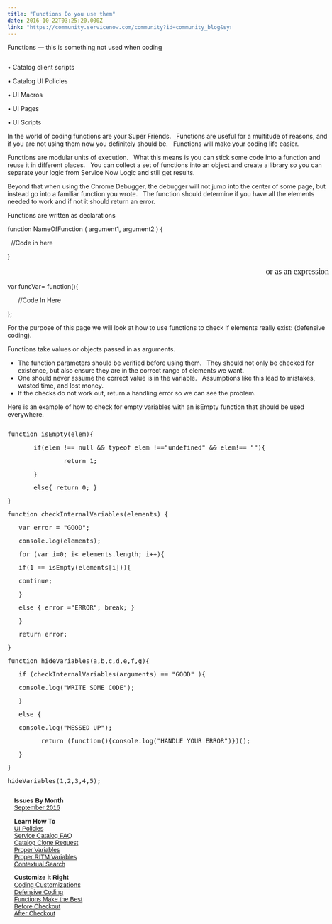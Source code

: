 ```yaml
---
title: "Functions Do you use them"
date: 2016-10-22T03:25:20.000Z
link: "https://community.servicenow.com/community?id=community_blog&sys_id=56bc2e25dbd0dbc01dcaf3231f961984"
---
```

<p>Functions — this is something not used when coding</p><p></p><div style="vertical-alignment: top !important;"><div style="width: 730px; display: inline-block;"><p>• Catalog client scripts</p><p>• Catalog UI Policies</p><p>• UI Macros</p><p>• UI Pages</p><p>• UI Scripts</p><p></p><p>In the world of coding functions are your Super Friends.   Functions are useful for a multitude of reasons, and if you are not using them now you definitely should be.   Functions will make your coding life easier.</p><p></p><p>Functions are modular units of execution.   What this means is you can stick some code into a function and reuse it in different places.   You can collect a set of functions into an object and create a library so you can separate your logic from Service Now Logic and still get results.</p><p></p><p>Beyond that when using the Chrome Debugger, the debugger will not jump into the center of some page, but instead go into a familiar function you wrote.   The function should determine if you have all the elements needed to work and if not it should return an error.</p><p></p><p>Functions are written as declarations</p><p></p><p>function NameOfFunction ( argument1, argument2 ) {</p><p>   //Code in here</p><p>}</p><p></p><p>                                                                                                                                                     <span style="font-size: 14pt; font-family: verdana, geneva;">or as an expression</span></p><p></p><p>var funcVar= function(){</p><p>       //Code In Here</p><p>};</p><p></p><p></p><p>For the purpose of this page we will look at how to use functions to check if elements really exist: (defensive coding).</p><p></p><p>Functions take values or objects passed in as arguments.</p><ul><li>The function parameters should be verified before using them.   They should not only be checked for existence, but also ensure they are in the correct range of elements we want.</li><li>One should never assume the correct value is in the variable.   Assumptions like this lead to mistakes, wasted time, and lost money.</li><li>If the checks do not work out, return a handling error so we can see the problem.</li></ul><p></p><p>Here is an example of how to check for empty variables with an isEmpty function that should be used everywhere.</p><p></p><p></p><pre __default_attr="javascript" __jive_macro_name="code" class="_jivemacro_uid_14770887012271706 jive_macro_code jive_text_macro" data-renderedposition="906.9444580078125_7.986111640930176_730_451" jivemacro_uid="_14770887012271706"><p>function isEmpty(elem){</p><p>       if(elem !== null &amp;&amp; typeof elem !=="undefined" &amp;&amp; elem!== ""){</p><p>               return 1;</p><p>       }</p><p>       else{ return 0; }</p><p>}</p><p></p><p>function checkInternalVariables(elements) {</p><p>   var error = "GOOD";</p><p>   console.log(elements);</p><p>   for (var i=0; i&lt; elements.length; i++){</p><p>   if(1 == isEmpty(elements[i])){</p><p>   continue;</p><p>   }</p><p>   else { error ="ERROR"; break; }</p><p>   }</p><p>   return error;</p><p>}</p><p></p><p>function hideVariables(a,b,c,d,e,f,g){</p><p>   if (checkInternalVariables(arguments) == "GOOD" ){</p><p>   console.log("WRITE SOME CODE");</p><p>   }</p><p>   else {</p><p>   console.log("MESSED UP");</p><p>         return (function(){console.log("HANDLE YOUR ERROR")})();</p><p>   }</p><p>}</p><p>hideVariables(1,2,3,4,5);</p></pre><p></p></div><div style="width: 300px; display: inline-block; margin-left: 15px; vertical-align: top;"><span style="font-family: arial, helvetica, sans-serif;"><strong>Issues By Month</strong></span><br/> <span style="font-family: arial, helvetica, sans-serif;"><a title="" _jive_internal="true" href="/community/service-management/service-catalog/blog/2016/10/27/service-catalog-september-2016"> September 2016</a><br/></span><p></p><strong>Learn How To</strong><br/><span style="font-family: arial, helvetica, sans-serif;"> <a title="" _jive_internal="true" href="/community/service-management/service-catalog/blog/2016/09/02/all-about-catalog-ui-policy">UI Policies</a></span><br/><span style="font-family: arial, helvetica, sans-serif;"><a title="" _jive_internal="true" href="/community/service-management/service-catalog/blog/2016/08/09/faqs-in-service-catalog">Service Catalog FAQ</a></span><br/><span style="font-family: arial, helvetica, sans-serif;"><a title="" _jive_internal="true" href="/community/service-management/service-catalog/blog/2016/08/17/clone-request">Catalog Clone Request</a></span><br/><span style="font-family: arial, helvetica, sans-serif;"><a title="" _jive_internal="true" href="/community/service-management/service-catalog/blog/2016/08/10/get-all-variables-for-a-given-catalog-item"> Proper Variables</a></span><br/><span style="font-family: arial, helvetica, sans-serif;"><a title="" _jive_internal="true" href="/community/service-management/service-catalog/blog/2016/08/09/how-to-get-variable-values-for-ritm">Proper RITM Variables</a></span><br/><span style="font-family: arial, helvetica, sans-serif;"><a title="" _jive_internal="true" href="/community/service-management/service-catalog/blog/2015/10/27/service-catalog-how-to-configure-contextual-search-with-record-producer">Contextual Search</a></span><p></p><span style="font-family: arial, helvetica, sans-serif;"><strong>Customize it Right</strong></span><br/><a _jive_internal="true" href="/community/service-automation-platform/scripting/blog/2016/05/23/customization-coding-error-pitfalls"><span style="font-family: arial, helvetica, sans-serif;"> Coding </span>Customizations</a><br/><span style="text-decoration: underline; font-family: arial, helvetica, sans-serif;"><a title="" _jive_internal="true" href="/community/service-automation-platform/scripting/blog/2016/05/26/defensive-coding-in-customizations-null-vs-undefined-vs">Defensive Coding</a></span><br/><span style="text-decoration: underline; font-family: arial, helvetica, sans-serif;"><a title="" _jive_internal="true" href="/community/service-management/blog/2016/10/27/functions-do-you-use-them">Functions Make the Best</a></span><br/><span style="text-decoration: underline; font-family: arial, helvetica, sans-serif;"><a title="" _jive_internal="true" href="/community/service-management/service-catalog/blog/2016/10/27/catalog-item-varaibles-before-checkout">Before Checkout</a></span><br/><span style="text-decoration: underline; font-family: arial, helvetica, sans-serif;"><a title="" _jive_internal="true" href="/community/service-management/service-catalog/blog/2016/10/27/service-catalog-variables-after-checkout">After Checkout</a></span></div></div>